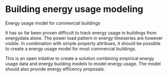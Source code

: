 # Building energy usage modeling
Energy usage model for commercial buildings

It has so far been proven difficult to track energy usage in buildings from energydata alone. 
The power load pattern in energy timeseries are however visible. 
In combination with simple property attribues, it should be possible to create a energy usage model for most commercial buildings. 

This is an open initative to create a solution combining empirical energy usage data and energy building models to model energy usage.
The model should also provide energy efficency proposals. 
